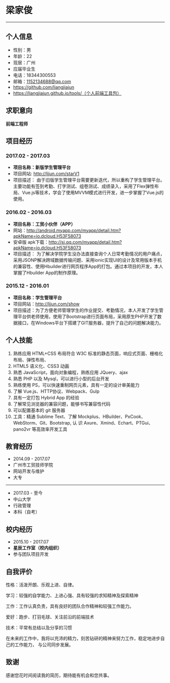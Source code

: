 # 梁家俊
---
## 个人信息
- 性别：男
- 年龄：22
- 现居：广州
- 应届毕业生
- 电话：18344300553
- 邮箱：1152134688@qq.com
- https://github.com/liangjiajun
- https://liangjiajun.github.io/tools/（个人前端工具包）

## 求职意向

 **前端工程师**

## 项目经历

### 2017.02 - 2017.03
- **项目名称：新版学生管理平台**
- 项目网站: http://ljjun.com/starV1
- 项目描述： 由于旧版学生管理平台需要更新迭代，所以重构了学生管理平台。主要功能有签到考勤、打字测试、组卷测试、成绩录入，采用了Flex弹性布局、Vue.js等技术，学会了使用MVVM模式进行开发，进一步掌握了Vue.js的使用。

### 2016.02 - 2016.03
- **项目名称：工贸小伙伴（APP）**
- 网站：http://android.myapp.com/myapp/detail.htm?apkName=io.dcloud.H53F58073
- 安卓版 apk下载：http://sj.qq.com/myapp/detail.htm?apkName=io.dcloud.H53F58073
- 项目描述： 为了解决学院学生没办法直接查询个人日常考勤情况的用户痛点，采用JSONP解决跨域数据传输问题、采用ionic实现UI的设计及常用版本手机的兼容性、使用Hbuilder进行网页程序App的打包。通过本项目的开发，本人掌握了Hbuilder App的制作原理。

### 2015.12 - 2016.01
- **项目名称：学生管理平台**
- 项目网站：http://ljjun.com/show
- 项目描述：为了方便老师管理学生的作业提交、考勤情况，本人开发了学生管理平台供老师使用，使用了Bootstrap进行页面布局，采用原生PHP开发了数据接口，在Windows平台下搭建了GIT服务器，提升了自己的问题解决能力。

## 个人技能
1. 熟练应用 HTML+CSS 布局符合 W3C 标准的静态页面，响应式页面、栅格化布局、弹性布局、
1. HTML5 语义化、CSS3 动画
1. 熟悉 JavaScript，面向对象编程，熟练应用 JQuery、ajax
1. 熟悉 PHP 以及 Mysql，可以进行小型的后台开发
1. 熟练使用 PS，可以快速重制网页元素，具有一定的设计审美能力
1. 了解 Vue.js、HTTP协议、Webpack、Gulp
1. 具有一定打包 Hybrid App 的经验
1. 了解常见浏览器的兼容问题，能够书写兼容性代码
1. 可以配置基本的 git 服务器
1. 工具：精通 Sublime Text、了解 Mockplus、HBuilder、PxCook、WebStorm、Git、Bootstrap, 认
 识 Axure、Xmind、Echart、PTGui、pano2vr 等高效率开发工具

## 教育经历
- 2014.09 - 2017.07
- 广州市工贸技师学院
- 网站开发与维护
- 大专
---
- 2017.03 - 至今
- 中山大学
- 行政管理
- 本科（自考）

## 校内经历
- 2015.10 - 2017.07
-  **星辰工作室（校内组织）**
- 参与团队项目开发

##  自我评价
性格：活泼开朗、乐观上进、自律。

学习：较强的自学能力、上进心强、具有较强的求知精神及探索精神

工作：工作认真负责，具有良好的团队合作精神和较强工作能力。

爱好：跑步、打羽毛球、关注前沿的前端技术

技术：平常有总结以及分享的习惯


在未来的工作中，我将以充沛的精力，刻苦钻研的精神来努力工作，稳定地进步自己的工作能力，
与公司同步发展。

## 致谢

感谢您花时间阅读我的简历，期待能有机会和您共事。